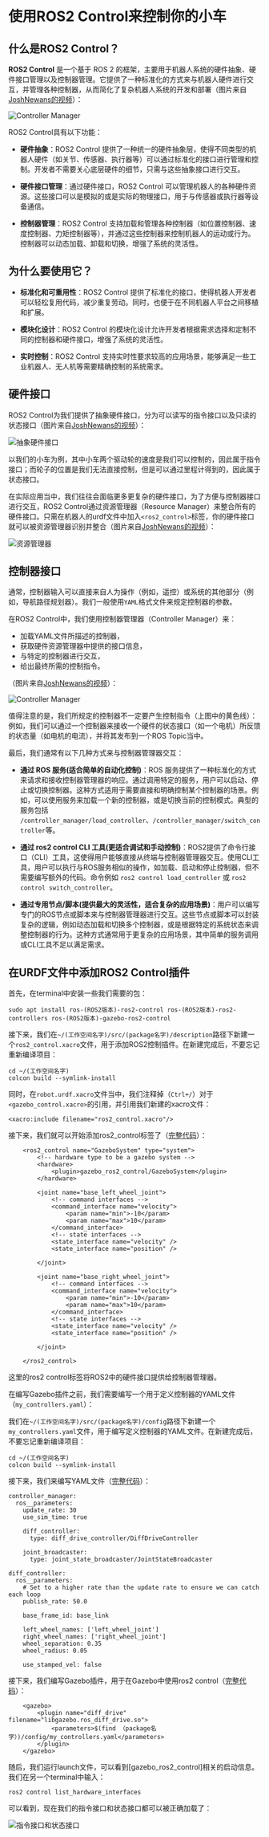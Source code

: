 # 使用ROS2 Control来控制你的小车

## 什么是ROS2 Control？

**ROS2 Control** 是一个基于 ROS 2 的框架，主要用于机器人系统的硬件抽象、硬件接口管理以及控制器管理。它提供了一种标准化的方式来与机器人硬件进行交互，并管理各种控制器，从而简化了复杂机器人系统的开发和部署（图片来自[JoshNewans的视频](https://www.youtube.com/watch?v=4QKsDf1c4hc&list=PLunhqkrRNRhYAffV8JDiFOatQXuU-NnxT&index=12)）：

![Controller Manager](img/ControllerManager.jpg)

ROS2 Control具有以下功能：

- **硬件抽象**：ROS2 Control 提供了一种统一的硬件抽象层，使得不同类型的机器人硬件（如关节、传感器、执行器等）可以通过标准化的接口进行管理和控制。开发者不需要关心底层硬件的细节，只需与这些抽象接口进行交互。

- **硬件接口管理**：通过硬件接口，ROS2 Control 可以管理机器人的各种硬件资源。这些接口可以是模拟的或是实际的物理接口，用于与传感器或执行器等设备通信。

- **控制器管理**：ROS2 Control 支持加载和管理各种控制器（如位置控制器、速度控制器、力矩控制器等），并通过这些控制器来控制机器人的运动或行为。控制器可以动态加载、卸载和切换，增强了系统的灵活性。

## 为什么要使用它？

- **标准化和可重用性**：ROS2 Control 提供了标准化的接口，使得机器人开发者可以轻松复用代码，减少重复劳动。同时，也便于在不同机器人平台之间移植和扩展。

- **模块化设计**：ROS2 Control 的模块化设计允许开发者根据需求选择和定制不同的控制器和硬件接口，增强了系统的灵活性。

- **实时控制**：ROS2 Control 支持实时性要求较高的应用场景，能够满足一些工业机器人、无人机等需要精确控制的系统需求。

## 硬件接口

ROS2 Control为我们提供了抽象硬件接口，分为可以读写的指令接口以及只读的状态接口（图片来自[JoshNewans的视频](https://www.youtube.com/watch?v=4QKsDf1c4hc&list=PLunhqkrRNRhYAffV8JDiFOatQXuU-NnxT&index=12)）：

![抽象硬件接口](img/HardwareInterface.jpg)

以我们的小车为例，其中小车两个驱动轮的速度是我们可以控制的，因此属于指令接口；而轮子的位置是我们无法直接控制，但是可以通过里程计得到的，因此属于状态接口。

在实际应用当中，我们往往会面临更多更复杂的硬件接口，为了方便与控制器接口进行交互，ROS2 Control通过资源管理器（Resource Manager）来整合所有的硬件接口。只需在机器人的urdf文件中加入`<ros2_control>`标签，你的硬件接口就可以被资源管理器识别并整合（图片来自[JoshNewans的视频](https://www.youtube.com/watch?v=4QKsDf1c4hc&list=PLunhqkrRNRhYAffV8JDiFOatQXuU-NnxT&index=12)）：

![资源管理器](img/ResourceManager.jpg)

## 控制器接口

通常，控制器输入可以直接来自人为操作（例如，遥控）或系统的其他部分（例如，导航路径规划器）。我们一般使用`YAML`格式文件来规定控制器的参数。

在ROS2 Control中，我们使用控制器管理器（Controller Manager）来：
- 加载YAML文件所描述的控制器，
- 获取硬件资源管理器中提供的接口信息，
- 与特定的控制器进行交互，
- 给出最终所需的控制指令。

（图片来自[JoshNewans的视频](https://www.youtube.com/watch?v=4QKsDf1c4hc&list=PLunhqkrRNRhYAffV8JDiFOatQXuU-NnxT&index=12)）：

![Controller Manager](img/ControllerManager2.jpg)

值得注意的是，我们所规定的控制器不一定要产生控制指令（上图中的黄色线）：例如，我们可以通过一个控制器来接收一个硬件的状态接口（如一个电机）所反馈的状态量（如电机的电流），并将其发布到一个ROS Topic当中。

最后，我们通常有以下几种方式来与控制器管理器交互：

- **通过 ROS 服务(适合简单的自动化控制)**：ROS 服务提供了一种标准化的方式来请求和接收控制器管理器的响应。通过调用特定的服务，用户可以启动、停止或切换控制器。这种方式适用于需要直接和明确控制某个控制器的场景。例如，可以使用服务来加载一个新的控制器，或是切换当前的控制模式。典型的服务包括 `/controller_manager/load_controller`、`/controller_manager/switch_controller`等。

- **通过 ros2 control CLI 工具(更适合调试和手动控制)**：ROS2提供了命令行接口（CLI）工具，这使得用户能够直接从终端与控制器管理器交互。使用CLI工具，用户可以执行与ROS服务相似的操作，如加载、启动和停止控制器，但不需要编写额外的代码。命令例如 `ros2 control load_controller` 或 `ros2 control switch_controller`。

- **通过专用节点/脚本(提供最大的灵活性，适合复杂的应用场景)**：用户可以编写专门的ROS节点或脚本来与控制器管理器进行交互。这些节点或脚本可以封装复杂的逻辑，例如动态加载和切换多个控制器，或是根据特定的系统状态来调整控制器的行为。这种方式通常用于更复杂的应用场景，其中简单的服务调用或CLI工具不足以满足需求。

## 在URDF文件中添加ROS2 Control插件

首先，在terminal中安装一些我们需要的包：

`sudo apt install ros-(ROS2版本)-ros2-control ros-(ROS2版本)-ros2-controllers ros-(ROS2版本)-gazebo-ros2-control`

接下来，我们在`~/(工作空间名字)/src/(package名字)/description`路径下新建一个`ros2_control.xacro`文件，用于添加ROS2控制插件。在新建完成后，不要忘记重新编译项目：

```
cd ~/(工作空间名字)
colcon build --symlink-install
```

同时，在`robot.urdf.xacro`文件当中，我们注释掉（`Ctrl+/`）对于`<gazebo_control.xacro>`的引用，并引用我们新建的xacro文件：

`<xacro:include filename="ros2_control.xacro"/>`

接下来，我们就可以开始添加ros2_control标签了（[完整代码](https://github.com/NUSShao/mobile_bot/blob/main/description/ros2_control.xacro)）：

```
    <ros2_control name="GazeboSystem" type="system">
        <!-- hardware type to be a gazebo system -->
        <hardware>
            <plugin>gazebo_ros2_control/GazeboSystem</plugin>
        </hardware>

        <joint name="base_left_wheel_joint">
            <!-- command interfaces -->
            <command_interface name="velocity">
                <param name="min">-10</param>
                <param name="max">10</param>
            </command_interface>
            <!-- state interfaces -->
            <state_interface name="velocity" />
            <state_interface name="position" />
            
        </joint>

        <joint name="base_right_wheel_joint">
            <!-- command interfaces -->
            <command_interface name="velocity">
                <param name="min">-10</param>
                <param name="max">10</param>
            </command_interface>
            <!-- state interfaces -->
            <state_interface name="velocity" />
            <state_interface name="position" />
            
        </joint>

    </ros2_control>
```

这里的ros2 control标签将ROS2中的硬件接口提供给控制器管理器。

在编写Gazebo插件之前，我们需要编写一个用于定义控制器的YAML文件（`my_controllers.yaml`）：

我们在`~/(工作空间名字)/src/(package名字)/config`路径下新建一个`my_controllers.yaml`文件，用于编写定义控制器的YAML文件。在新建完成后，不要忘记重新编译项目：

```
cd ~/(工作空间名字)
colcon build --symlink-install
```

接下来，我们来编写YAML文件（[完整代码](https://github.com/NUSShao/mobile_bot/blob/main/config/my_controllers.yaml)）：

```
controller_manager:
  ros__parameters:
    update_rate: 30
    use_sim_time: true

    diff_controller:
      type: diff_drive_controller/DiffDriveController

    joint_broadcaster:
      type: joint_state_broadcaster/JointStateBroadcaster

diff_controller:
  ros__parameters:
    # Set to a higher rate than the update rate to ensure we can catch each loop
    publish_rate: 50.0

    base_frame_id: base_link

    left_wheel_names: ['left_wheel_joint']
    right_wheel_names: ['right_wheel_joint']
    wheel_separation: 0.35
    wheel_radius: 0.05

    use_stamped_vel: false
```

接下来，我们编写Gazebo插件，用于在Gazebo中使用ros2 control（[完整代码](https://github.com/NUSShao/mobile_bot/blob/main/description/ros2_control.xacro)）：

```
    <gazebo>
        <plugin name="diff_drive" filename="libgazebo.ros_diff_drive.so">
            <parameters>$(find （package名字）)/config/my_controllers.yaml</parameters>
        </plugin>
    </gazebo>
```

随后，我们运行launch文件，可以看到[gazebo_ros2_control]相关的启动信息。我们在另一个terminal中输入：

`ros2 control list_hardware_interfaces`

可以看到，现在我们的指令接口和状态接口都可以被正确加载了：

![指令接口和状态接口](img/ListHardwareInterfaces.jpg)

